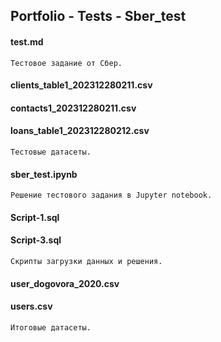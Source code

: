 ## Portfolio - Tests - Sber_test

#### test.md
`Тестовое задание от Сбер.`
#### clients_table1_202312280211.csv
#### contacts1_202312280211.csv
#### loans_table1_202312280212.csv
`Тестовые датасеты.`
#### sber_test.ipynb
`Решение тестового задания в Jupyter notebook.`
#### Script-1.sql
#### Script-3.sql
`Скрипты загрузки данных и решения.`
#### user_dogovora_2020.csv
#### users.csv
`Итоговые датасеты.`
